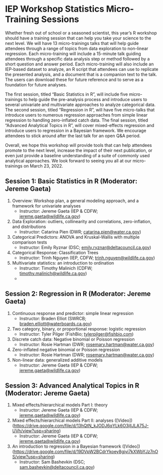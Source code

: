 # IEP Workshop Statistics Micro-Training Sessions

Whether fresh out of school or a seasoned scientist, this year’s R workshop should have a training session that can help you take your science to the next level. We will have 13 micro-trainings talks that will help guide attendees through a range of topics from data exploration to non-linear regression. Each micro-training will include a 15-minute talk guiding attendees through a specific data analysis step or method followed by a short question and answer period. Each micro-training will also include an IEP-based dataset to analyze, an R script that attendees can use to replicate the presented analysis, and a document that is a companion text to the talk. The users can download these for future reference and to serve as a foundation for future analyses. 

The first session, titled “Basic Statistics in R”, will include five micro-trainings to help guide the pre-analysis process and introduce users to several univariate and multivariate approaches to analyze categorical data. The second session, titled “Regression in R”, will have five micro-talks that introduce users to numerous regression approaches from simple linear regression to handling zero-inflated catch data. The final session, titled “Advanced Analytical Topics in R”, will cover mixed-effects regression and introduce users to regression in a Bayesian framework. We encourage attendees to stick around after the last talk for an open Q&A period. 

Overall, we hope this workshop will provide tools that can help attendees promote to the next level, increase the impact of their next publication, or even just provide a baseline understanding of a suite of commonly used analytical approaches. We look forward to seeing you all at our micro-trainings on March 23, 2022.

## Session 1: Basic Statistics in R (Moderator: Jereme Gaeta)

1.	Overview: Workshop plan, a general modeling approach, and a framework for univariate analyses
    -	Instructor: Jereme Gaeta (IEP & CDFW; jereme.gaeta@wildlife.ca.gov)
2.	Data Exploration: outliers, collinearity and correlations, zero-inflation, and distributions
    -	Instructor: Catarina Pien (DWR; catarina.pien@water.ca.gov)
3.	Categorical Predictors: ANOVA and Kruskal-Wallis with multiple comparison tests 
    -	Instructor: Emily Ryznar (DSC; emily.ryznar@deltacouncil.ca.gov)
4.	Categorical Response: Classification Trees
    -	Instructor: Trinh Nguyen (IEP, CDFW; trinh.nguyen@wildlife.ca.gov)
5.	Multivariate statistics: an introduction to ordination
    -	Instructor: Timothy Malinich (CDFW; timothy.malinich@wildlife.ca.gov)
    -	
## Session 2: Regression in R (Moderator: Jereme Gaeta)

1.	Continuous response and predictor: simple linear regression
    -	Instructor: Braden Elliot (SWRCB; braden.elliott@waterboards.ca.gov)
2.	Two category, binary, or proportional response: logistic regression 
    -	Instructor: Tyler Pilger (FishBio; tylerpilger@fishbio.com)
3.	Discrete catch data: Negative binomial or Poisson regression
    -	Instructor: Rosie Hartman (DWR; rosemary.hartman@water.ca.gov)
4.	Zero-inflated negative binomial or Poisson regression
    -	Instructor: Rosie Hartman (DWR; rosemary.hartman@water.ca.gov)
5.	Non-linear data: generalized additive models
    -	Instructor: Jereme Gaeta (IEP & CDFW; jereme.gaeta@wildlife.ca.gov)

## Session 3: Advanced Analytical Topics in R (Moderator: Jereme Gaeta)

1.	Mixed effects/hierarchical models Part I: theory
    -	Instructor: Jereme Gaeta (IEP & CDFW; jereme.gaeta@wildlife.ca.gov)
2.	Mixed effects/hierarchical models Part II: analyses ([Video])(https://drive.google.com/file/d/13hQtN_kJODJ6qYLk6O3jllJLA75J-UVh/view?usp=sharing)
    -	Instructor: Jereme Gaeta (IEP & CDFW; jereme.gaeta@wildlife.ca.gov)
3.	An introduction to regression in a Bayesian framework ([Video])(https://drive.google.com/file/d/19DVpW2BCdrYkoey8gjyi7kXWbYJz7nOS/view?usp=sharing)
    -	Instructor: Sam Bashevkin (DSC; sam.bashevkin@deltacouncil.ca.gov) 





